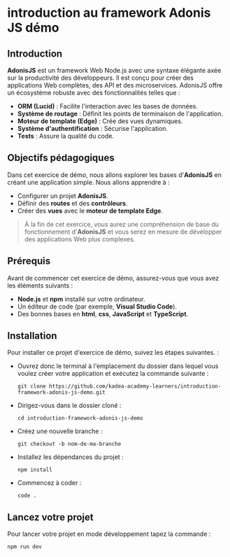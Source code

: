 # introduction au framework Adonis JS démo

## Introduction
**AdonisJS** est un framework Web Node.js avec une syntaxe élégante axée sur la productivité des développeurs. Il est conçu pour créer des applications Web complètes, des API et des microservices. AdonisJS offre un écosystème robuste avec des fonctionnalités telles que :
-   **ORM (Lucid)** : Facilite l'interaction avec les bases de données.
-   **Système de routage** : Définit les points de terminaison de l'application.
-   **Moteur de template (Edge)** : Crée des vues dynamiques.
-   **Système d'authentification** : Sécurise l'application.
-   **Tests** : Assure la qualité du code.

## Objectifs pédagogiques
Dans cet exercice de démo, nous allons explorer les bases d'**AdonisJS** en créant une application simple. Nous allons apprendre à :
-   Configurer un projet **AdonisJS**.
-   Définir des **routes** et des **contrôleurs**.
-   Créer des **vues** avec le **moteur de template Edge**.

> À la fin de cet exercice, vous aurez une compréhension de base du fonctionnement d'**AdonisJS** et vous serez en mesure de développer des applications Web plus complexes.

## Prérequis
Avant de commencer cet exercice de démo, assurez-vous que vous avez les éléments suivants :
- **Node.js** et **npm** installé sur votre ordinateur.
- Un éditeur de code (par exemple, **Visual Studio Code**).
- Des bonnes bases en **html**, **css**, **JavaScript** et **TypeScript**.

## Installation
Pour installer ce projet d'exercice de démo, suivez les étapes suivantes. :

-   Ouvrez donc le terminal à l'emplacement du dossier dans lequel vous voulez créer votre application et exécutez la commande suivante :
    ```
    git clone https://github.com/kadea-academy-learners/introduction-framework-adonis-js-demo.git
    ```
-   Dirigez-vous dans le dossier cloné :
    ```
    cd introduction-framework-adonis-js-demo
    ```
    
-   Créez une nouvelle branche :
    ```
    git checkout -b nom-de-ma-branche
    ```

-   Installez les dépendances du projet :
    ```
    npm install
    ```
-   Commencez à coder :
    ```
    code .
    ```
## Lancez votre projet
Pour lancer votre projet en mode développement tapez la commande :
```
npm run dev
```
